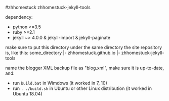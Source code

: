 #zhhomestuck zhhomestuck-jekyll-tools  

dependency:
- python >=3.5
- ruby >=2.1
- jekyll ~> 4.0.0 & jekyll-import & jekyll-paginate

make sure to put this directory under the same directory the site repository is, like this:
some_directory
 |- zhhomestuck.github.io
 |- zhhomestuck-jekyll-tools
 
name the blogger XML backup file as "blog.xml", make sure it is up-to-date, and:  
- run `build.bat` in Wimdows (it worked in 7, 10)  
- run `. ./build.sh` in Ubuntu or other Linux distribution (it worked in Ubuntu 18.04)  
